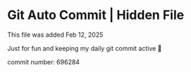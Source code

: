 # Git Auto Commit | Hidden File

This file was added Feb 12, 2025

Just for fun and keeping my daily git commit active 🤪

commit number: 696284
